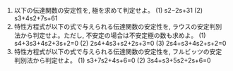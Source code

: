 1. 以下の伝達関数の安定性を, 極を求めて判定せよ。
(1) s2−2s+31​
(2) s3+4s2+7s+61​
3. 特性方程式が以下の式で与えられる伝達関数の安定性を, ラウスの安定判別法から判定せよ。ただし, 不安定の場合は不安定極の数も求めよ。
(1) s4+3s3+4s2+3s+2=0
(2) 2s4+4s3+s2+2s+3=0
(3) 2s4+s3+4s2+s+2=0
4. 特性方程式が以下の式で与えられる伝達関数の安定性を, フルビッツの安定判別法から判定せよ。
(1) s3+7s2+4s+6=0
(2) 3s4+s3+5s2+2s+6=0
